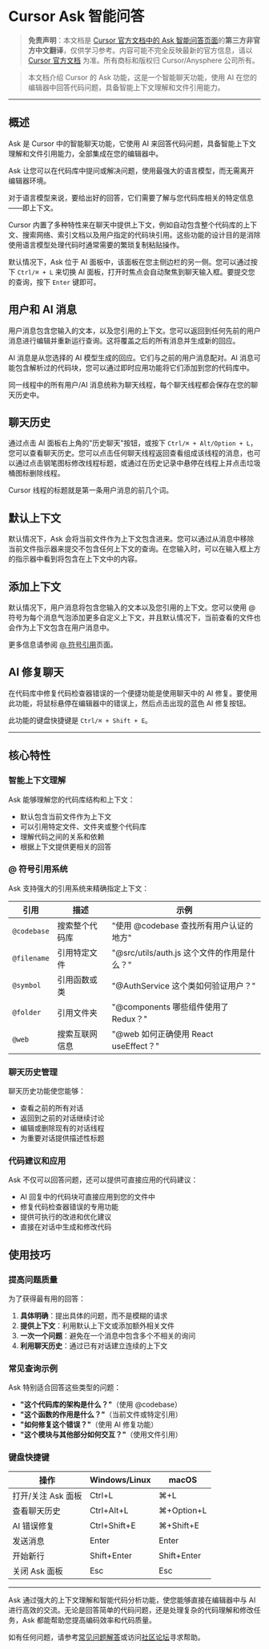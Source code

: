 # Cursor Ask 智能问答

> **免责声明**：本文档是 [Cursor 官方文档中的 Ask 智能问答页面](https://docs.cursor.com/chat/overview)的**第三方非官方中文翻译**，仅供学习参考。内容可能不完全反映最新的官方信息，请以 [Cursor 官方文档](https://docs.cursor.com) 为准。所有商标和版权归 Cursor/Anysphere 公司所有。

> 本文档介绍 Cursor 的 Ask 功能，这是一个智能聊天功能，使用 AI 在您的编辑器中回答代码问题，具备智能上下文理解和文件引用能力。

---

## 概述

Ask 是 Cursor 中的智能聊天功能，它使用 AI 来回答代码问题，具备智能上下文理解和文件引用能力，全部集成在您的编辑器中。

Ask 让您可以在代码库中提问或解决问题，使用最强大的语言模型，而无需离开编辑器环境。

对于语言模型来说，要给出好的回答，它们需要了解与您代码库相关的特定信息——即上下文。

Cursor 内置了多种特性来在聊天中提供上下文，例如自动包含整个代码库的上下文、搜索网络、索引文档以及用户指定的代码块引用。这些功能的设计目的是消除使用语言模型处理代码时通常需要的繁琐复制粘贴操作。

默认情况下，Ask 位于 AI 面板中，该面板在您主侧边栏的另一侧。您可以通过按下 `Ctrl/⌘ + L` 来切换 AI 面板，打开时焦点会自动聚焦到聊天输入框。要提交您的查询，按下 `Enter` 键即可。

## 用户和 AI 消息

用户消息包含您输入的文本，以及您引用的上下文。您可以返回到任何先前的用户消息进行编辑并重新运行查询。这将覆盖之后的所有消息并生成新的回应。

AI 消息是从您选择的 AI 模型生成的回应。它们与之前的用户消息配对。AI 消息可能包含解析过的代码块，您可以通过即时应用功能将它们添加到您的代码库中。

同一线程中的所有用户/AI 消息统称为聊天线程，每个聊天线程都会保存在您的聊天历史中。

## 聊天历史

通过点击 AI 面板右上角的"历史聊天"按钮，或按下 `Ctrl/⌘ + Alt/Option + L`，您可以查看聊天历史。您可以点击任何聊天线程返回查看组成该线程的消息，也可以通过点击钢笔图标修改线程标题，或通过在历史记录中悬停在线程上并点击垃圾桶图标删除线程。

Cursor 线程的标题就是第一条用户消息的前几个词。

## 默认上下文

默认情况下，Ask 会将当前文件作为上下文包含进来。您可以通过从消息中移除当前文件指示器来提交不包含任何上下文的查询。在您输入时，可以在输入框上方的指示器中看到将包含在上下文中的内容。

## 添加上下文

默认情况下，用户消息将包含您输入的文本以及您引用的上下文。您可以使用 @ 符号为每个消息气泡添加更多自定义上下文，并且默认情况下，当前查看的文件也会作为上下文包含在用户消息中。

更多信息请参阅 [@ 符号引用](/cursor-symbols)页面。

## AI 修复聊天

在代码库中修复代码检查器错误的一个便捷功能是使用聊天中的 AI 修复。要使用此功能，将鼠标悬停在编辑器中的错误上，然后点击出现的蓝色 AI 修复按钮。

此功能的键盘快捷键是 `Ctrl/⌘ + Shift + E`。

---

## 核心特性

### 智能上下文理解

Ask 能够理解您的代码库结构和上下文：

- 默认包含当前文件作为上下文
- 可以引用特定文件、文件夹或整个代码库
- 理解代码之间的关系和依赖
- 根据上下文提供更相关的回答

### @ 符号引用系统

Ask 支持强大的引用系统来精确指定上下文：

| 引用 | 描述 | 示例 |
|------|------|------|
| `@codebase` | 搜索整个代码库 | "使用 @codebase 查找所有用户认证的地方" |
| `@filename` | 引用特定文件 | "@src/utils/auth.js 这个文件的作用是什么？" |
| `@symbol` | 引用函数或类 | "@AuthService 这个类如何验证用户？" |
| `@folder` | 引用文件夹 | "@components 哪些组件使用了 Redux？" |
| `@web` | 搜索互联网信息 | "@web 如何正确使用 React useEffect？" |

### 聊天历史管理

聊天历史功能使您能够：

- 查看之前的所有对话
- 返回到之前的对话继续讨论
- 编辑或删除现有的对话线程
- 为重要对话提供描述性标题

### 代码建议和应用

Ask 不仅可以回答问题，还可以提供可直接应用的代码建议：

- AI 回复中的代码块可直接应用到您的文件中
- 修复代码检查器错误的专用功能
- 提供可执行的改进和优化建议
- 直接在对话中生成和修改代码

## 使用技巧

### 提高问题质量

为了获得最有用的回答：

1. **具体明确**：提出具体的问题，而不是模糊的请求
2. **提供上下文**：利用默认上下文或添加额外相关文件
3. **一次一个问题**：避免在一个消息中包含多个不相关的询问
4. **利用聊天历史**：通过已有对话建立连续的上下文

### 常见查询示例

Ask 特别适合回答这些类型的问题：

- **"这个代码库的架构是什么？"**（使用 @codebase）
- **"这个函数的作用是什么？"**（当前文件或特定引用）
- **"如何修复这个错误？"**（使用 AI 修复功能）
- **"这个模块与其他部分如何交互？"**（使用文件引用）

### 键盘快捷键

| 操作 | Windows/Linux | macOS |
|------|--------------|-------|
| 打开/关注 Ask 面板 | Ctrl+L | ⌘+L |
| 查看聊天历史 | Ctrl+Alt+L | ⌘+Option+L |
| AI 错误修复 | Ctrl+Shift+E | ⌘+Shift+E |
| 发送消息 | Enter | Enter |
| 开始新行 | Shift+Enter | Shift+Enter |
| 关闭 Ask 面板 | Esc | Esc |

---

Ask 通过强大的上下文理解和智能代码分析功能，使您能够直接在编辑器中与 AI 进行高效的交流。无论是回答简单的代码问题，还是处理复杂的代码理解和修改任务，Ask 都能帮助您提高编码效率和代码质量。

如有任何问题，请参考[常见问题解答](/cursor-faq)或访问[社区论坛](https://forum.cursor.com)寻求帮助。 
